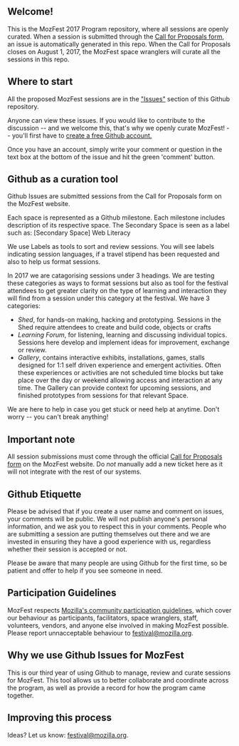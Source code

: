 ## Welcome!
This is the MozFest 2017 Program repository, where all sessions are openly curated. When a session is submitted through the [Call for Proposals form](https://mozillafestival.org/proposals), an issue is automatically generated in this repo. When the Call for Proposals closes on August 1, 2017, the MozFest space wranglers will curate all the sessions in this repo.

## Where to start

All the proposed MozFest sessions are in the ["Issues"](https://github.com/MozillaFoundation/mozfest-program-2017/issues) section of this Github repository. 

Anyone can view these issues. If you would like to contribute to the discussion -- and we welcome this, that's why we openly curate MozFest! --  you'll first have to [create a free Github account.](https://github.com/join)

Once you have an account, simply write your comment or question in the text box at the bottom of the issue and hit the green 'comment' button.

## Github as a curation tool

Github Issues are submitted sessions from the Call for Proposals form on the MozFest website.

Each space is represented as a Github milestone. Each milestone includes description of its respective space. 
The Secondary Space is seen as a label such as: [Secondary Space] Web Literacy

We use Labels as tools to sort and review sessions. You will see labels indicating session languages, if a travel stipend has been requested and also to help us format sessions.

In 2017 we are catagorising sessions under 3 headings. We are testing these categories as ways to format sessions but also as tool for the festival attendees to get greater clarity on the type of learning and interaction they will find from a session under this category at the festival. 
We have 3 categories:

- _Shed_, for hands-on making, hacking and prototyping. Sessions in the Shed require attendees to create and build code, objects or crafts
- _Learning Forum_, for listening, learning and discussing individual topics. Sessions here develop and implement ideas for improvement, exchange or review.
- _Gallery_, contains interactive exhibits, installations, games, stalls designed for 1:1 self driven experience and emergent activities. Often these experiences or activities are not scheduled time blocks but take place over the day or weekend allowing access and interaction at any time. The Gallery can provide context for upcoming sessions, and finished prototypes from sessions for that relevant Space.


We are here to help in case you get stuck or need help at anytime.  Don't worry -- you can't break anything! 

## Important note

All session submissions must come through the official [Call for Proposals form](https://mozillafestival.org/proposals) on the MozFest website. Do *not* manually add a new ticket here as it will not integrate with the rest of our systems. 

## Github Etiquette

Please be advised that if you create a user name and comment on issues, your comments will be public. We will not publish anyone's personal information, and we ask you to respect this in your comments. People who are submitting a session are putting themselves out there and we are invested in ensuring they have a good experience with us, regardless whether their session is accepted or not. 

Please be aware that many people are using Github for the first time, so be patient and offer to help if you see someone in need.

## Participation Guidelines
MozFest respects [Mozilla's community participation guidelines](https://www.mozilla.org/en-US/about/governance/policies/participation/), which cover our behaviour as participants, facilitators, space wranglers, staff, volunteers, vendors, and anyone else involved in making MozFest possible. Please report unnacceptable behaviour to festival@mozilla.org. 

## Why we use Github Issues for MozFest

This is our third year of using Github to manage, review and curate sessions for MozFest. This tool allows us to better collaborate and coordinate across the program, as well as provide a record for how the program came together. 

## Improving this process

Ideas? Let us know: festival@mozilla.org. 
		
